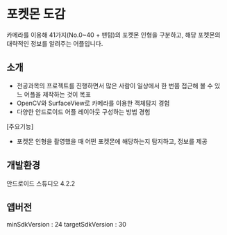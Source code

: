# 포켓몬 도감
카메라를 이용해 41가지(No.0~40 + 팬텀)의 포켓몬 인형을 구분하고, 해당 포켓몬의 대략적인 정보를 알려주는 어플입니다.

## 소개  
- 전공과목의 프로젝트를 진행하면서 많은 사람이 일상에서 한 번쯤 접근해 볼 수 있느 어플을 제작하는 것이 목표
- OpenCV와 SurfaceView로 카메라를 이용한 객체탐지 경험
- 다양한 안드로이드 어플 레이아웃 구성하는 방법 경험

[주요기능]  
- 포켓몬 인형을 촬영했을 때 어떤 포켓몬에 해당하는지 탐지하고, 정보를 제공

## 개발환경
안드로이드 스튜디오 4.2.2

## 앱버전
minSdkVersion : 24
targetSdkVersion : 30 

